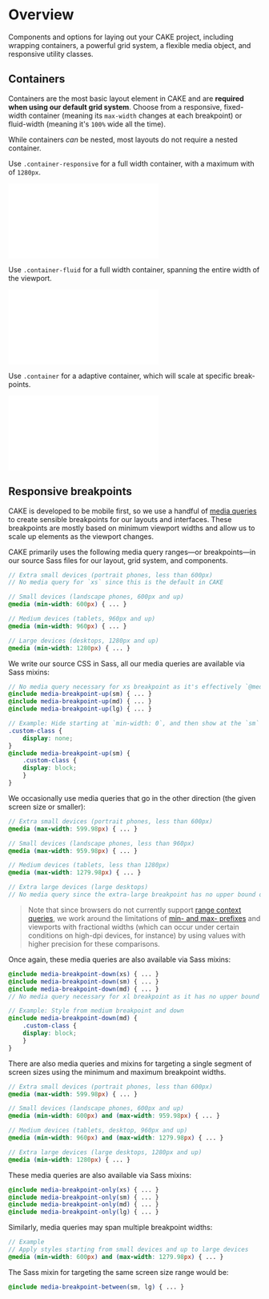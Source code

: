 # Overview

Components and options for laying out your CAKE project, including wrapping containers, a powerful grid system, a flexible media object, and responsive utility classes.

## Containers

Containers are the most basic layout element in CAKE and are **required when using our default grid system**. Choose from a responsive, fixed-width container (meaning its `max-width` changes at each breakpoint) or fluid-width (meaning it's `100%` wide all the time).

While containers *can* be nested, most layouts do not require a nested container.

Use `.container-responsive` for a full width container, with a maximum with of `1280px`.

<ContentRack
    fields='
        "preview": {
            "src": "examples/OverviewContainerResponsive.html",
            "type": "link"
        },
        "<html>":{
            "src": "examples/OverviewContainerResponsive.html",
            "type": "content",
            "selector": "#showBox"
        }
    '
 />

![OverviewContainerResponsive](examples/OverviewContainerResponsive.html)


Use `.container-fluid` for a full width container, spanning the entire width of the viewport.

<ContentRack
    fields='
        "preview": {
            "src": "examples/OverviewContainerFluid.html",
            "type": "link"
        },
        "<html>":{
            "src": "examples/OverviewContainerFluid.html",
            "type": "content",
            "selector": "#showBox"
        }
    '
 />

![OverviewContainerFluid](examples/OverviewContainerFluid.html)


Use `.container` for a adaptive container, which will scale at specific break-points.

<ContentRack
    fields='
        "preview": {
            "src": "examples/OverviewContainer.html",
            "type": "link"
        },
        "<html>":{
            "src": "examples/OverviewContainer.html",
            "type": "content",
            "selector": "#showBox"
        }
    '
 />

![OverviewContainer](examples/OverviewContainer.html)


## Responsive breakpoints

CAKE is developed to be mobile first, so we use a handful of [media queries](https://developer.mozilla.org/en-US/docs/Web/CSS/Media_Queries/Using_media_queries) to create sensible breakpoints for our layouts and interfaces. These breakpoints are mostly based on minimum viewport widths and allow us to scale up elements as the viewport changes.

CAKE primarily uses the following media query ranges—or breakpoints—in our source Sass files for our layout, grid system, and components.

```scss
// Extra small devices (portrait phones, less than 600px)
// No media query for `xs` since this is the default in CAKE

// Small devices (landscape phones, 600px and up)
@media (min-width: 600px) { ... }

// Medium devices (tablets, 960px and up)
@media (min-width: 960px) { ... }

// Large devices (desktops, 1280px and up)
@media (min-width: 1280px) { ... }
```

We write our source CSS in Sass, all our media queries are available via Sass mixins:

```scss
// No media query necessary for xs breakpoint as it's effectively `@media (min-width: 0) { ... }`
@include media-breakpoint-up(sm) { ... }
@include media-breakpoint-up(md) { ... }
@include media-breakpoint-up(lg) { ... }

// Example: Hide starting at `min-width: 0`, and then show at the `sm` breakpoint
.custom-class {
    display: none;
}
@include media-breakpoint-up(sm) {
    .custom-class {
    display: block;
    }
}
```

We occasionally use media queries that go in the other direction (the given screen size or smaller):

```scss
// Extra small devices (portrait phones, less than 600px)
@media (max-width: 599.98px) { ... }

// Small devices (landscape phones, less than 960px)
@media (max-width: 959.98px) { ... }

// Medium devices (tablets, less than 1280px)
@media (max-width: 1279.98px) { ... }

// Extra large devices (large desktops)
// No media query since the extra-large breakpoint has no upper bound on its width
```

> Note that since browsers do not currently support [range context queries](https://www.w3.org/TR/mediaqueries-4/#range-context), we work around the limitations of [min- and max- prefixes](https://www.w3.org/TR/mediaqueries-4/#mq-min-max) and viewports with fractional widths (which can occur under certain conditions on high-dpi devices, for instance) by using values with higher precision for these comparisons.

Once again, these media queries are also available via Sass mixins:

```scss
@include media-breakpoint-down(xs) { ... }
@include media-breakpoint-down(sm) { ... }
@include media-breakpoint-down(md) { ... }
// No media query necessary for xl breakpoint as it has no upper bound on its width

// Example: Style from medium breakpoint and down
@include media-breakpoint-down(md) {
    .custom-class {
    display: block;
    }
}
```

There are also media queries and mixins for targeting a single segment of screen sizes using the minimum and maximum breakpoint widths.

```scss
// Extra small devices (portrait phones, less than 600px)
@media (max-width: 599.98px) { ... }

// Small devices (landscape phones, 600px and up)
@media (min-width: 600px) and (max-width: 959.98px) { ... }

// Medium devices (tablets, desktop, 960px and up)
@media (min-width: 960px) and (max-width: 1279.98px) { ... }

// Extra large devices (large desktops, 1280px and up)
@media (min-width: 1280px) { ... }
```

These media queries are also available via Sass mixins:

```scss
@include media-breakpoint-only(xs) { ... }
@include media-breakpoint-only(sm) { ... }
@include media-breakpoint-only(md) { ... }
@include media-breakpoint-only(lg) { ... }
```

Similarly, media queries may span multiple breakpoint widths:

```scss
// Example
// Apply styles starting from small devices and up to large devices
@media (min-width: 600px) and (max-width: 1279.98px) { ... }
```

The Sass mixin for targeting the same screen size range would be:

```scss
@include media-breakpoint-between(sm, lg) { ... }
```
